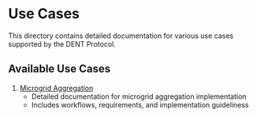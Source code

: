 # Use Cases

This directory contains detailed documentation for various use cases supported by the DENT Protocol.

## Available Use Cases
1. [Microgrid Aggregation](./microgrid-aggregation.md)
   - Detailed documentation for microgrid aggregation implementation
   - Includes workflows, requirements, and implementation guideliness